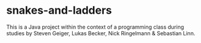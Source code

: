 # snakes-and-ladders
This is a Java project within the context of a programming class during studies by Steven Geiger, Lukas Becker, Nick Ringelmann & Sebastian Linn.
